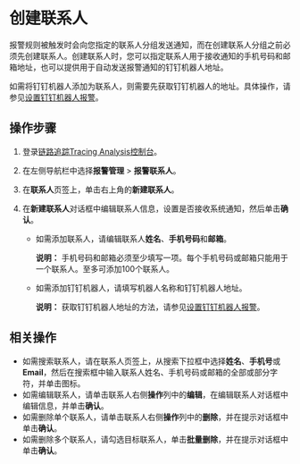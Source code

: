 # 创建联系人

报警规则被触发时会向您指定的联系人分组发送通知，而在创建联系人分组之前必须先创建联系人。创建联系人时，您可以指定联系人用于接收通知的手机号码和邮箱地址，也可以提供用于自动发送报警通知的钉钉机器人地址。

如需将钉钉机器人添加为联系人，则需要先获取钉钉机器人的地址。具体操作，请参见[设置钉钉机器人报警](/intl.zh-CN/大盘和报警/设置钉钉机器人报警.md)。

## 操作步骤

1.  登录[链路追踪Tracing Analysis控制台](https://tracing-sg.console.aliyun.com/)。

2.  在左侧导航栏中选择**报警管理** \> **报警联系人**。

3.  在**联系人**页签上，单击右上角的**新建联系人**。

4.  在**新建联系人**对话框中编辑联系人信息，设置是否接收系统通知，然后单击**确认**。

    -   如需添加联系人，请编辑联系人**姓名**、**手机号码**和**邮箱**。

        **说明：** 手机号码和邮箱必须至少填写一项。每个手机号码或邮箱只能用于一个联系人。至多可添加100个联系人。

    -   如需添加钉钉机器人，请填写机器人名称和钉钉机器人地址。

        **说明：** 获取钉钉机器人地址的方法，请参见[设置钉钉机器人报警](/intl.zh-CN/大盘和报警/设置钉钉机器人报警.md)。


## 相关操作



-   如需搜索联系人，请在联系人页签上，从搜索下拉框中选择**姓名**、**手机号**或**Email**，然后在搜索框中输入联系人姓名、手机号码或邮箱的全部或部分字符，并单击图标。
-   如需编辑联系人，请单击联系人右侧**操作**列中的**编辑**，在编辑联系人对话框中编辑信息，并单击**确认**。
-   如需删除单个联系人，请单击联系人右侧**操作**列中的**删除**，并在提示对话框中单击**确认**。
-   如需删除多个联系人，请勾选目标联系人，单击**批量删除**，并在提示对话框中单击**确认**。

